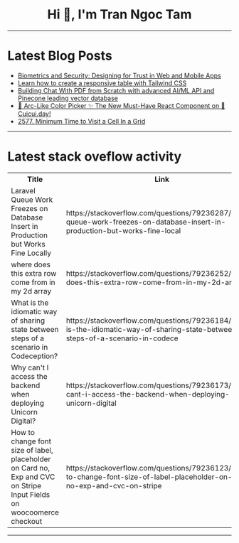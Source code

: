 <h1 align="center">Hi 👋, I'm Tran Ngoc Tam</h1>

---

# Latest Blog Posts 
<!-- BLOG-POST-LIST:START -->
- [Biometrics and Security: Designing for Trust in Web and Mobile Apps](https://dev.to/uiuxstevemathews/biometrics-and-security-designing-for-trust-in-web-and-mobile-apps-2aaj)
- [Learn how to create a responsive table with Tailwind CSS](https://dev.to/mike_andreuzza/learn-how-to-create-a-responsive-table-with-tailwind-css-phf)
- [Building Chat With PDF from Scratch with advanced AI/ML API and Pinecone leading vector database](https://dev.to/abdibrokhim/building-chat-with-pdf-from-scratch-with-advanced-aiml-api-and-pinecone-leading-vector-database-3o7m)
- [🎨 Arc-Like Color Picker ✨ The New Must-Have React Component on 🐤 Cuicui.day!](https://dev.to/damienschneider/arc-like-color-picker-the-new-must-have-react-component-on-cuicuiday-1kj3)
- [2577. Minimum Time to Visit a Cell In a Grid](https://dev.to/mdarifulhaque/2577-minimum-time-to-visit-a-cell-in-a-grid-3eg5)
<!-- BLOG-POST-LIST:END -->

---

# Latest stack oveflow activity
<table>
  <tr><th>Title</th><th>Link</th></tr>
  <!-- STACKOVERFLOW:START --><tr><td>Laravel Queue Work Freezes on Database Insert in Production but Works Fine Locally</td><td>https://stackoverflow.com/questions/79236287/laravel-queue-work-freezes-on-database-insert-in-production-but-works-fine-local</td></tr><tr><td>where does this extra row come from in my 2d array</td><td>https://stackoverflow.com/questions/79236252/where-does-this-extra-row-come-from-in-my-2d-array</td></tr><tr><td>What is the idiomatic way of sharing state between steps of a scenario in Codeception?</td><td>https://stackoverflow.com/questions/79236184/what-is-the-idiomatic-way-of-sharing-state-between-steps-of-a-scenario-in-codece</td></tr><tr><td>Why can&#39;t I access the backend when deploying Unicorn Digital?</td><td>https://stackoverflow.com/questions/79236173/why-cant-i-access-the-backend-when-deploying-unicorn-digital</td></tr><tr><td>How to change font size of label, placeholder on Card no, Exp and CVC on Stripe Input Fields on woocoomerce checkout</td><td>https://stackoverflow.com/questions/79236123/how-to-change-font-size-of-label-placeholder-on-card-no-exp-and-cvc-on-stripe</td></tr><!-- STACKOVERFLOW:END -->
</table>

---


